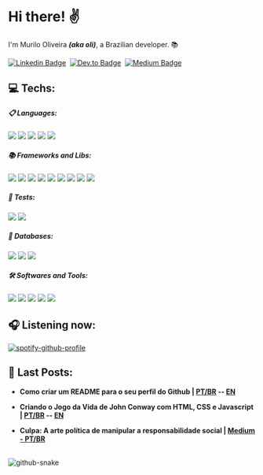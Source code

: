 <!-- <a target="_blank" rel="noopener noreferrer" href="https://supermariodraws.artstation.com" ><img  style="margin-left: 150px" src="./png/oni.png" min-width="350px" max-width="480px" width="450px" align="right" alt="Oni"></a> -->

<div align="left">

  <h1>
  Hi there! ✌️
  </h1>

  <p>I'm Murilo Oliveira <i><b>(aka oli)</b></i>, a Brazilian developer. 📚</p>

  [![Linkedin Badge](https://img.shields.io/badge/Linkedin-000?style=for-the-badge&logo=linkedin&labelColor=0a66c2&logoColor=black)](https://www.linkedin.com/in/murilo-o)&nbsp;
  [![Dev.to Badge](https://img.shields.io/badge/dev.to-000?style=for-the-badge&logo=dev.to&labelColor=FFCC00&logoColor=black)](https://dev.to/olidev_)&nbsp;
  [![Medium Badge](https://img.shields.io/badge/Mail-000?style=for-the-badge&logo=gmail&labelColor=6e5494&logoColor=black)](mailto:muriloholiveira@hotmail.com)&nbsp;


  
  <!--  Purple: 5c3ec9 -->
  <!--  Yellow: FFCC00 -->

  <h2>💻 Techs:</h2>

  <h5>📋 Languages: </h5>
  
  <img src="https://img.shields.io/badge/HTML5-E34F26?style=flat-square&logo=html5&logoColor=white" />
  <img src="https://img.shields.io/badge/CSS3-1572B6?style=flat-square&logo=css3&logoColor=white" />
  <img src="https://img.shields.io/badge/JavaScript-F7DF1E?style=flat-square&logo=javascript&logoColor=black"/>
  <img src="https://img.shields.io/badge/TypeScript-007ACC?style=flat-square&logo=typescript&logoColor=white"/>
  <img src="https://img.shields.io/badge/C%23-239120?style=flat-square&logo=csharp&logoColor=white"/>
  
  <h5>📚 Frameworks and Libs: </h5>
  
  <img src="https://img.shields.io/badge/React-20232A?style=flat-square&logo=react&logoColor=61DAFB"/>
  <img src="https://img.shields.io/badge/Next-black?style=flat-square&logo=next.js&logoColor=white"/>
  <img src="https://img.shields.io/badge/Vue.js-35495E?style=flat-square&logo=vue.js&logoColor=4FC08D"/>
  <img src="https://img.shields.io/badge/Sass-CC6699?style=flat-square&logo=sass&logoColor=black"/>
  <img src="https://img.shields.io/badge/Tailwind_CSS-38B2AC?style=flat-square&logo=tailwind-css&logoColor=black"/>
  <img src="https://img.shields.io/badge/styled--components-DB7093?style=flat-square&logo=styled-components&logoColor=black"/>
  <img src="https://img.shields.io/badge/Bootstrap-563D7C?style=flat-square&logo=bootstrap&logoColor=white"/>
  <img src="https://img.shields.io/badge/Node.js-43853D?style=flat-square&logo=node.js&logoColor=white"/>
  <img src="https://img.shields.io/badge/.NET-5C2D91?style=flat-square&logo=.net&logoColor=white"/>
  
  <h5>🧪 Tests: </h5>
  
  <img src="https://img.shields.io/badge/-cypress-%23E5E5E5?style=flat-square&logo=cypress&logoColor=058a5e"/>
  <img src="https://img.shields.io/badge/-selenium-%43B02A?style=flat-square&logo=selenium&logoColor=black"/>
  
  <h5>💾 Databases: </h5>
  
  <img src="https://img.shields.io/badge/PostgreSQL-316192?style=flat-square&logo=postgresql&logoColor=white"/>
  <img src="https://img.shields.io/badge/Microsoft%20SQL%20Server-CC2927?style=flat-square&logo=microsoft%20sql%20server&logoColor=white"/>
  <img src="https://img.shields.io/badge/MongoDB-4EA94B?style=flat-square&logo=mongodb&logoColor=white"/>
  
  <h5>🛠️ Softwares and Tools: </h5>
 
  <img src="https://img.shields.io/badge/GIT-E44C30?style=flat-square&logo=git&logoColor=white"/>
  <img src="https://img.shields.io/badge/mercurial-999999?style=flat-square&logo=mercurial&logoColor=white"/>
  <img src="https://img.shields.io/badge/gitlab%20ci-%23181717.svg?style=flat-square&logo=gitlab&logoColor=white"/>
  <img src="https://img.shields.io/badge/vite-%23646CFF.svg?style=flat-square&logo=vite&logoColor=white"/>
  <img src="https://img.shields.io/badge/figma-%23F24E1E.svg?style=flat-square&logo=figma&logoColor=black"/>

  <h2>🎧 Listening now:</h2>

[![spotify-github-profile](https://spotify-github-profile.kittinanx.com/api/view?uid=i0buq9ey3yf4ki78q5bn5ogn9&cover_image=true&theme=natemoo-re&show_offline=true&background_color=121212&interchange=true&bar_color=33d17a&bar_color_cover=false)](https://spotify-github-profile.kittinanx.com/api/view?uid=i0buq9ey3yf4ki78q5bn5ogn9&redirect=true)

  <h2>📓 Last Posts:</h2>
  
  - **Como criar um README para o seu perfil do Github | [PT/BR](https://dev.to/olidev_/como-criar-um-readme-para-o-seu-perfil-do-github-404n) -- [EN](https://dev.to/olidev_/how-to-create-a-awesome-github-readme-4mb4)**

  - **Criando o Jogo da Vida de John Conway com HTML, CSS e Javascript | [PT/BR](https://dev.to/olidev_/praticando-html-css-e-javascript-vanilla-reproduzindo-o-jogo-da-vida-de-john-conway-2iog) -- [EN](https://dev.to/olidev_/learning-html-css-and-javascript-vanilla-reproducing-the-john-conways-game-of-life-9pn)**
  
  - **Culpa: A arte política de manipular a responsabilidade social | [Medium - PT/BR](https://medium.com/@murilo-oli/culpa-a-arte-pol%C3%ADtica-de-manipular-a-responsabilidade-social-65c0f19a363f)**
  
  <br/>  
 
 <picture>
  <source media="(prefers-color-scheme: dark)" srcset="https://github.com/murilo-oli/murilo-oli/blob/d17c842e1700a2930a312e9d264d28379c27ba5d/github-contribution-grid-snake-dark.svg" />
  <source media="(prefers-color-scheme: light)" srcset="https://github.com/murilo-oli/murilo-oli/blob/d17c842e1700a2930a312e9d264d28379c27ba5d/github-contribution-grid-snake.svg" />
  <img alt="github-snake" src="https://github.com/murilo-oli/murilo-oli/blob/d17c842e1700a2930a312e9d264d28379c27ba5d/github-contribution-grid-snake.svg" />
</picture>
 
</div>



